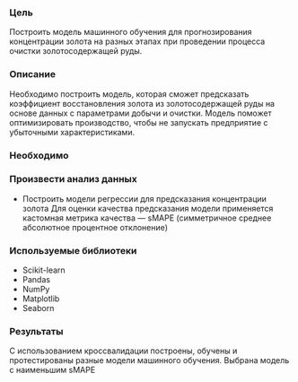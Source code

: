 ### Цель
Построить модель машинного обучения для прогнозирования концентрации золота на разных этапах при проведении процесса очистки золотосодержащей руды.

### Описание
Необходимо построить модель, которая сможет предсказать коэффициент восстановления золота из золотосодержащей руды на основе данных с параметрами добычи и очистки. Модель поможет оптимизировать производство, чтобы не запускать предприятие с убыточными характеристиками.

### Необходимо

### Произвести анализ данных
- Построить модели регрессии для предсказания концентрации золота
Для оценки качества предсказания модели применяется кастомная метрика качества — sMAPE (симметричное среднее абсолютное процентное отклонение)

### Используемые библиотеки
- Scikit-learn
- Pandas
- NumPy
- Matplotlib
- Seaborn

### Результаты
С использованием кроссвалидации построены, обучены и протестированы разные модели машинного обучения. Выбрана модель с наименьшим sMAPE